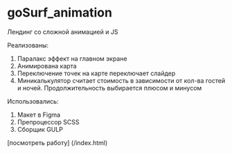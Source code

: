 # goSurf_animation
Лендинг со сложной анимацией и JS

Реализованы:
1. Паралакс эффект на главном экране
2. Анимирована карта
3. Переключение точек на карте переключает слайдер
4. Миникалькулятор считает стоимость в зависимости от кол-ва гостей и ночей. 
Продолжительность выбирается плюсом и минусом


Использовались:
1. Макет в Figma
2. Препроцессор SCSS
3. Сборщик GULP

[посмотреть работу] (/index.html)
